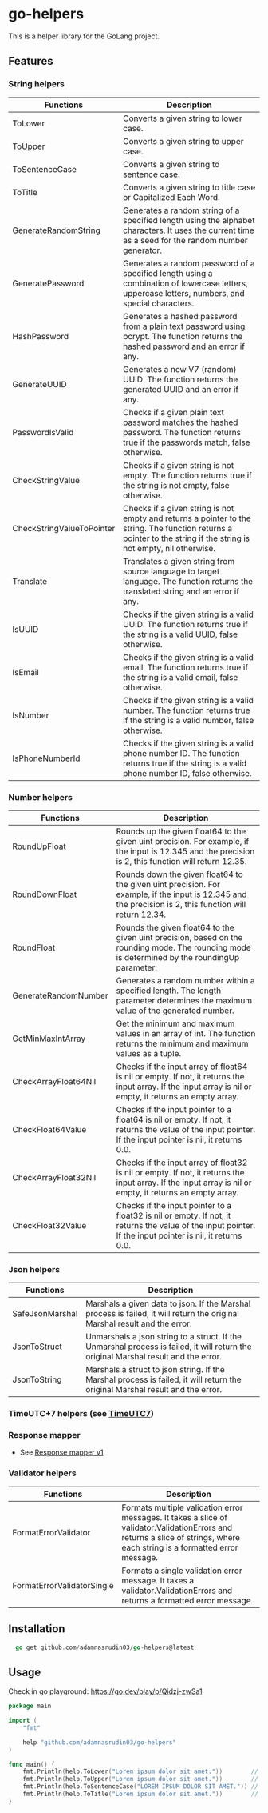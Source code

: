 # go-helpers
This is a helper library for the GoLang project.

## Features

### String helpers

| Functions											| Description																																																																													|
| ----------------------------- | ------------------------------------------------------------------------------------------------------------------------------------------------------------------- |
| ToLower												| Converts a given string to lower case.																																																															|
| ToUpper 											| Converts a given string to upper case.																																																															|
| ToSentenceCase 								| Converts a given string to sentence case. 																																																													|
| ToTitle  											| Converts a given string to title case or Capitalized Each Word. 																																																		|
| GenerateRandomString					| Generates a random string of a specified length using the alphabet characters. It uses the current time as a seed for the random number generator.									|
| GeneratePassword							| Generates a random password of a specified length using a combination of lowercase letters, uppercase letters, numbers, and special characters.											|
| HashPassword									| Generates a hashed password from a plain text password using bcrypt. The function returns the hashed password and an error if any.																	|
| GenerateUUID									| Generates a new V7 (random) UUID. The function returns the generated UUID and an error if any.																																			|
| PasswordIsValid								| Checks if a given plain text password matches the hashed password. The function returns true if the passwords match, false otherwise.																|
| CheckStringValue							| Checks if a given string is not empty. The function returns true if the string is not empty, false otherwise.																												|
| CheckStringValueToPointer 		| Checks if a given string is not empty and returns a pointer to the string. The function returns a pointer to the string if the string is not empty, nil otherwise.	|
| Translate											| Translates a given string from source language to target language. The function returns the translated string and an error if any.																	|
| IsUUID												| Checks if the given string is a valid UUID. The function returns true if the string is a valid UUID, false otherwise.																								|
| IsEmail												| Checks if the given string is a valid email. The function returns true if the string is a valid email, false otherwise.																							|
| IsNumber											| Checks if the given string is a valid number. The function returns true if the string is a valid number, false otherwise.																						|
| IsPhoneNumberId								| Checks if the given string is a valid phone number ID. The function returns true if the string is a valid phone number ID, false otherwise.													|

### Number helpers

| Functions											| Description																																																																													|
| ----------------------------- | ------------------------------------------------------------------------------------------------------------------------------------------------------------------- |
| RoundUpFloat 									| Rounds up the given float64 to the given uint precision. For example, if the input is 12.345 and the precision is 2, this function will return 12.35.								|
| RoundDownFloat 								| Rounds down the given float64 to the given uint precision. For example, if the input is 12.345 and the precision is 2, this function will return 12.34.							|
| RoundFloat 										| Rounds the given float64 to the given uint precision, based on the rounding mode. The rounding mode is determined by the roundingUp parameter.											|
| GenerateRandomNumber					| Generates a random number within a specified length. The length parameter determines the maximum value of the generated number.																			|
| GetMinMaxIntArray							| Get the minimum and maximum values in an array of int. The function returns the minimum and maximum values as a tuple.																							|
| CheckArrayFloat64Nil					| Checks if the input array of float64 is nil or empty. If not, it returns the input array. If the input array is nil or empty, it returns an empty array.						|
| CheckFloat64Value							| Checks if the input pointer to a float64 is nil or empty. If not, it returns the value of the input pointer. If the input pointer is nil, it returns 0.0.						|
| CheckArrayFloat32Nil					| Checks if the input array of float32 is nil or empty. If not, it returns the input array. If the input array is nil or empty, it returns an empty array.						|
| CheckFloat32Value							| Checks if the input pointer to a float32 is nil or empty. If not, it returns the value of the input pointer. If the input pointer is nil, it returns 0.0.						|

### Json helpers

| Functions											| Description																																																																													|
| ----------------------------- | ------------------------------------------------------------------------------------------------------------------------------------------------------------------- |
| SafeJsonMarshal 							| Marshals a given data to json. If the Marshal process is failed, it will return the original Marshal result and the error.																					|
| JsonToStruct									| Unmarshals a json string to a struct. If the Unmarshal process is failed, it will return the original Marshal result and the error.																	|
| JsonToString									| Marshals a struct to json string. If the Marshal process is failed, it will return the original Marshal result and the error.																				|

### TimeUTC+7 helpers (see [TimeUTC7](time_utc7.go))

### Response mapper
- See [Response mapper v1](https://github.com/adamnasrudin03/go-helpers/tree/main/response-mapper/v1#structure-response-api)

### Validator helpers

| Functions											| Description																																																																																	|
| ----------------------------- | --------------------------------------------------------------------------------------------------------------------------------------------------------------------------- |
| FormatErrorValidator					| Formats multiple validation error messages. It takes a slice of validator.ValidationErrors and returns a slice of strings, where each string is a formatted error message.	|
| FormatErrorValidatorSingle		| Formats a single validation error message. It takes a validator.ValidationErrors and returns a formatted error message.																											|


## Installation
```go
  go get github.com/adamnasrudin03/go-helpers@latest
```

## Usage
Check in go playground: https://go.dev/play/p/Qidzj-zwSa1

```go
package main

import (
	"fmt"

	help "github.com/adamnasrudin03/go-helpers"
)

func main() {
	fmt.Println(help.ToLower("Lorem ipsum dolor sit amet."))        // output; lorem ipsum dolor sit amet.
	fmt.Println(help.ToUpper("Lorem ipsum dolor sit amet."))        // output; LOREM IPSUM DOLOR SIT AMET.
	fmt.Println(help.ToSentenceCase("LOREM IPSUM DOLOR SIT AMET.")) // output; Lorem ipsum dolor sit amet.
	fmt.Println(help.ToTitle("Lorem ipsum dolor sit amet."))        // output; Lorem Ipsum Dolor Sit Amet.
}

```